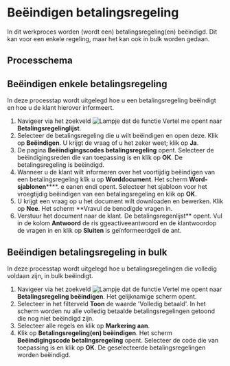 # Beëindigen betalingsregeling

In dit werkproces worden (wordt een) betalingsregeling(en) beëindigd. Dit kan voor een enkele regeling, maar het kan ook in bulk worden gedaan.

## Processchema

## Beëindigen enkele betalingsregeling
In deze processtap wordt uitgelegd hoe u een betalingsregeling beëindigt en hoe u de klant hierover informeert. 

1. Navigeer via het zoekveld ![Lampje dat de functie Vertel me opent](https://docs.microsoft.com/nl-NL/dynamics365/business-central/media/ui-search/search_small.png "Vertel me wat u wilt doen") naar **Betalingsregelinglijst**. 
2. Selecteer de betalingsregeling die u wilt beëindigen en open deze. Klik op **Beëindigen**. U krijgt de vraag of u het zeker weet; klik op **Ja**.
3. De pagina **Beëindigingscodes betalingsregeling** opent. Selecteer de beëindigingsreden die van toepassing is en klik op **OK**. De betalingsregeling is beëindigd.
4. Wanneer u de klant wilt informeren over het voortijdig beëindigen van een betalingsregeling klik u op **Worddocument**. Het scherm **Word-sjablonen******. e eanen  endi opent. Selecteer het sjabloon voor het vroegtijdig beëindigen van een betalingsregeling en klik op **OK**. 
5. U krijgt een vraag op u het document wilt downloaden en bewerken. Klik op **Nee**. Het scherm **Vravul de benodigde vragen in. 
5. Verstuur het document naar de klant. De betalingsregenlijst** opent. Vul in de kolom **Antwoord** de ris ggeactiveeantwoord en de klantwoordop de vragen in en klik op **Sluiten** is geïnformeerdgeli de ant.

## Beëindigen betalingsregeling in bulk
In deze processtap wordt uitgelegd hoe u betalingsregelingen die volledig voldaan zijn, in bulk beëindigt. 

1. Navigeer via het zoekveld ![Lampje dat de functie Vertel me opent](https://docs.microsoft.com/nl-NL/dynamics365/business-central/media/ui-search/search_small.png "Vertel me wat u wilt doen") naar **Betalingsregeling beëindigen**. Het gelijknamige scherm opent. 
2. Selecteer in het filterveld **Toon** de waarde 'Volledig betaald'. In het scherm worden nu alle volledig betaalde betalingsregelingen getoond die nog niet beëindigd zijn. 
3. Selecteer alle regels en klik op **Markering aan**. 
4. Klik op **Betalingsregeling(en) beëindigen**. Het scherm **Beëindigingscode betalingsregeling** opent. Selecteer de code die van toepassing is en klik op **OK**. De geselecteerde betalingsregelingen worden beëindigd. 
<!--stackedit_data:
eyJoaXN0b3J5IjpbMTE2Mjc1Njc3Myw3MDM5MDgxMjEsLTE1Mz
I1OTIxMzAsLTE5MTkyNzY0MDIsLTgxMDE2OTY1MiwyMDU2NzIz
MDQsMTk3ODE3MzI5MSw4OTk0MjE4MSwtNjIxNTY5MjgzLC0yMD
AyMTI0ODkxLDU2MTg3NTA5M119
-->